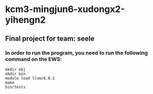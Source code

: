 # kcm3-mingjun6-xudongx2-yihengn2

## Final project for team: seele

### In order to run the program, you need to run the following command on the EWS:
    mkdir obj
    mkdir bin
    module load llvm/6.0.1
    make
    bin/tests
